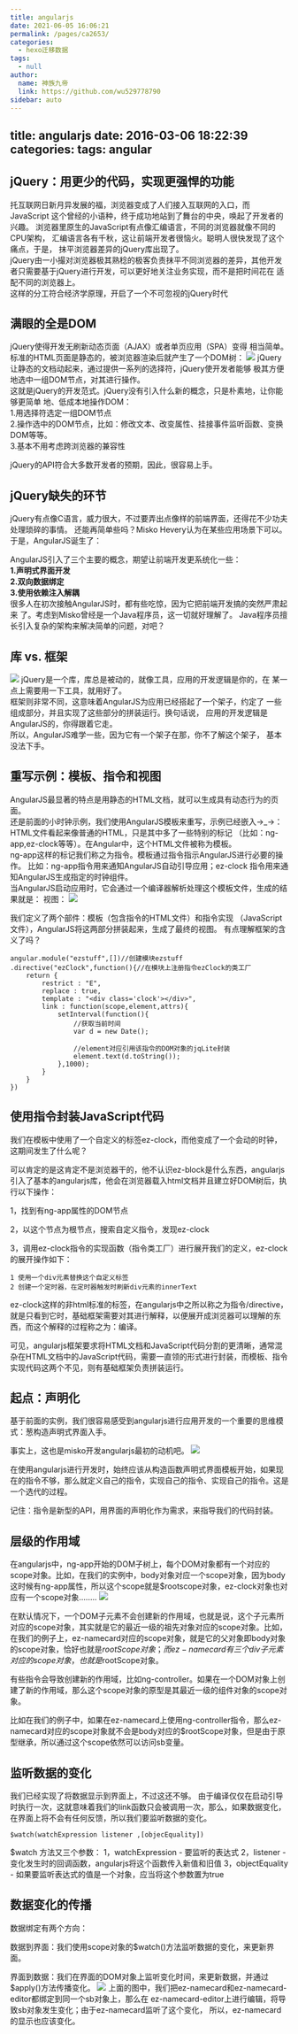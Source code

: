 ```yaml
---
title: angularjs
date: 2021-06-05 16:06:21
permalink: /pages/ca2653/
categories: 
  - hexo迁移数据
tags: 
  - null
author: 
  name: 神族九帝
  link: https://github.com/wu529778790
sidebar: auto
---
```

title: angularjs
date: 2016-03-06 18:22:39
categories:
tags: angular
---
## jQuery：用更少的代码，实现更强悍的功能
托互联网日新月异发展的福，浏览器变成了人们接入互联网的入口，而JavaScript 这个曾经的小语种，终于成功地站到了舞台的中央，唤起了开发者的兴趣。<!--more-->
浏览器里原生的JavaScript有点像汇编语言，不同的浏览器就像不同的CPU架构， 汇编语言各有千秋，这让前端开发者很恼火。聪明人很快发现了这个痛点，于是， 抹平浏览器差异的jQuery库出现了。   
jQuery由一小撮对浏览器极其熟稔的极客负责抹平不同浏览器的差异，其他开发 者只需要基于jQuery进行开发，可以更好地关注业务实现，而不是把时间花在 适配不同的浏览器上。  
这样的分工符合经济学原理，开启了一个不可忽视的jQuery时代
## 满眼的全是DOM
jQuery使得开发无刷新动态页面（AJAX）或者单页应用（SPA）变得 相当简单。
标准的HTML页面是静态的，被浏览器渲染后就产生了一个DOM树：
![](http://o9xxj2r73.bkt.clouddn.com/angularjs/1.png)
jQuery让静态的文档动起来，通过提供一系列的选择符，jQuery使开发者能够 极其方便地选中一组DOM节点，对其进行操作。  
这就是jQuery的开发范式。jQuery没有引入什么新的概念，只是朴素地，让你能够更简单 地、低成本地操作DOM：  
1.用选择符选定一组DOM节点  
2.操作选中的DOM节点，比如：修改文本、改变属性、挂接事件监听函数、变换DOM等等。  
3.基本不用考虑跨浏览器的兼容性

jQuery的API符合大多数开发者的预期，因此，很容易上手。
## jQuery缺失的环节

jQuery有点像C语言，威力很大，不过要弄出点像样的前端界面，还得花不少功夫 处理琐碎的事情。
还能再简单些吗？Misko Hevery认为在某些应用场景下可以。于是，AngularJS诞生了：

AngularJS引入了三个主要的概念，期望让前端开发更系统化一些：  
<b>1.声明式界面开发  
2.双向数据绑定  
3.使用依赖注入解耦  </b>  
很多人在初次接触AngularJS时，都有些吃惊，因为它把前端开发搞的突然严肃起来 了。考虑到Misko曾经是一个Java程序员，这一切就好理解了。
Java程序员擅长引入复杂的架构来解决简单的问题，对吧？
<!---more--->
## 库 vs. 框架
![](http://o9xxj2r73.bkt.clouddn.com/angularjs/2.png)
jQuery是一个库，库总是被动的，就像工具，应用的开发逻辑是你的，在 某一点上需要用一下工具，就用好了。  
框架则非常不同，这意味着AngularJS为应用已经搭起了一个架子，约定了 一些组成部分，并且实现了这些部分的拼装运行。换句话说， 应用的开发逻辑是AngularJS的，你得跟着它走。  
所以，AngularJS难学一些，因为它有一个架子在那，你不了解这个架子， 基本没法下手。  
## 重写示例：模板、指令和视图
AngularJS最显著的特点是用静态的HTML文档，就可以生成具有动态行为的页面。  
还是前面的小时钟示例，我们使用AngularJS模板来重写，示例已经嵌入→_→：
HTML文件看起来像普通的HTML，只是其中多了一些特别的标记 （比如：ng-app,ez-clock等等）。在Angular中，这个HTML文件被称为模板。  
ng-app这样的标记我们称之为指令。模板通过指令指示AngularJS进行必要的操作。 比如：ng-app指令用来通知AngularJS自动引导应用；ez-clock 指令用来通知AngularJS生成指定的时钟组件。  
当AngularJS启动应用时，它会通过一个编译器解析处理这个模板文件，生成的结果就是： 视图：
![](http://o9xxj2r73.bkt.clouddn.com/angularjs/3.png)

我们定义了两个部件：模板（包含指令的HTML文件）和指令实现 （JavaScript文件），AngularJS将这两部分拼装起来，生成了最终的视图。
有点理解框架的含义了吗？

	angular.module("ezstuff",[])//创建模块ezstuff
	.directive("ezClock",function(){//在模块上注册指令ezClock的类工厂
		return {
			restrict : "E",
			replace : true,
			template : "<div class='clock'></div>",
			link : function(scope,element,attrs){
				setInterval(function(){
					//获取当前时间
					var d = new Date();
	
					//element对应引用该指令的DOM对象的jqLite封装
					element.text(d.toString());
				},1000);
			}
		}
	})

## 使用指令封装JavaScript代码

我们在模板中使用了一个自定义的标签ez-clock，而他变成了一个会动的时钟，这期间发生了什么呢？

可以肯定的是这肯定不是浏览器干的，他不认识ez-block是什么东西，angularjs引入了基本的angularjs库，他会在浏览器载入html文档并且建立好DOM树后，执行以下操作：
	
1，找到有ng-app属性的DOM节点

2，以这个节点为根节点，搜索自定义指令，发现ez-clock

3，调用ez-clock指令的实现函数（指令类工厂）进行展开我们的定义，ez-clock的展开操作如下：

	1 使用一个div元素替换这个自定义标签
	2 创建一个定时器，在定时器触发时刷新div元素的innerText
ez-clock这样的非html标准的标签，在angularjs中之所以称之为指令/directive，就是只看到它时，基础框架需要对其进行解释，以便展开成浏览器可以理解的东西，而这个解释的过程称之为：编译。

可见，angularjs框架要求将HTML文档和JavaScript代码分割的更清晰，通常混杂在HTML文档中的JavaScript代码，需要一直领的形式进行封装，而模板、指令实现代码这两个不见，则有基础框架负责拼装运行。

## 起点：声明化
基于前面的实例，我们很容易感受到angularjs进行应用开发的一个重要的思维模式：葱构造声明式界面入手。

事实上，这也是misko开发angularjs最初的动机吧。
![](http://o9xxj2r73.bkt.clouddn.com/angularjs/4.png)

在使用angularjs进行开发时，始终应该从构造函数声明式界面模板开始，如果现在的指令不够，那么就定义自己的指令，实现自己的指令、实现自己的指令。这是一个选代的过程。

记住：指令是新型的API，用界面的声明化作为需求，来指导我们的代码封装。

## 层级的作用域

在angularjs中，ng-app开始的DOM子树上，每个DOM对象都有一个对应的scope对象。比如，在我们的实例中，body对象对应一个scope对象，因为body这时候有ng-app属性，所以这个scope就是$rootscope对象，ez-clock对象也对应有一个scope对象........
![](http://o9xxj2r73.bkt.clouddn.com/angularjs/5.png)

在默认情况下，一个DOM子元素不会创建新的作用域，也就是说，这个子元素所对应的scope对象，其实就是它的最近一级的祖先对象对应的scope对象。比如，在我们的例子上，ez-namecard对应的scope对象，就是它的父对象即body对象的scope对象，恰好也就是$rootScope对象；而ez-namecard有三个div子元素对应的scope对象，也就是$rootScope对象。

有些指令会导致创建新的作用域，比如ng-controller。如果在一个DOM对象上创建了新的作用域，那么这个scope对象的原型是其最近一级的组件对象的scope对象。

比如在我们的例子中，如果在ez-namecard上使用ng-controller指令，那么ez-namecard对应的scope对象就不会是body对应的$rootScope对象，但是由于原型继承，所以通过这个scope依然可以访问sb变量。

## 监听数据的变化

我们已经实现了将数据显示到界面上，不过这还不够。
由于编译仅仅在启动引导时执行一次，这就意味着我们的link函数只会被调用一次，那么，如果数据变化，在界面上将不会有任何反馈，所以我们要监听数据的变化。

	$watch(watchExpression listener ,[objecEquality])
$watch 方法又三个参数：
	1，watchExpression - 要监听的表达式
	2，listener - 变化发生时的回调函数，angularjs将这个函数传入新值和旧值
	3，objectEquality - 如果要监听表达式的值是一个对象，应当将这个参数置为true

## 数据变化的传播

数据绑定有两个方向：


数据到界面：我们使用scope对象的$watch()方法监听数据的变化，来更新界面。

界面到数据：我们在界面的DOM对象上监听变化时间，来更新数据，并通过$apply()方法传播变化。
![](http://o9xxj2r73.bkt.clouddn.com/angularjs/6.png)
上面的图中，我们把ez-namecard和ez-namecard-editor都绑定到同一个sb对象上，那么在 ez-namecard-editor上进行编辑，将导致sb对象发生变化；由于ez-namecard监听了这个变化， 所以，ez-namecard的显示也应该变化。